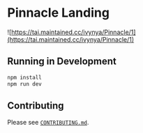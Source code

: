 # Pinnacle Landing

![https://tai.maintained.cc/ivynya/Pinnacle/1](https://tai.maintained.cc/ivynya/Pinnacle/1)

## Running in Development

```bash
npm install
npm run dev
```

## Contributing

Please see [`CONTRIBUTING.md`](./CONTRIBUTING.md).
